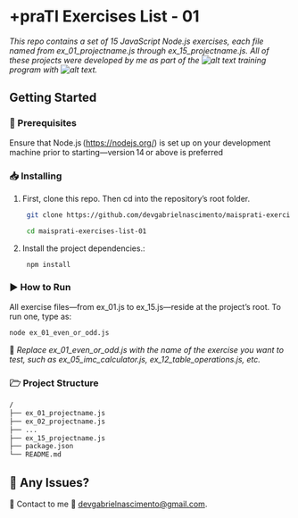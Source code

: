 # +praTI Exercises List - 01

_This repo contains a set of 15 JavaScript Node.js exercises, each file named from ex_01_projectname.js through ex_15_projectname.js. All of these projects were developed by me as part of the ![alt text](https://i.imgur.com/T7mEQxa.png) training program with ![alt text](https://i.imgur.com/4sQCtRX.png)._

## Getting Started

### 📜 Prerequisites

Ensure that Node.js (<https://nodejs.org/>) is set up on your development machine prior to starting—version 14 or above is preferred

### 📥 Installing

1. First, clone this repo. Then cd into the repository’s root folder.

   ```bash
    git clone https://github.com/devgabrielnascimento/maisprati-exercises-list-01
   ```

   ```bash
    cd maisprati-exercises-list-01
   ```

2. Install the project dependencies.:

   ```bash
    npm install
   ```

### ▶ How to Run

All exercise files—from ex_01.js to ex_15.js—reside at the project’s root. To run one, type as:

```bash
node ex_01_even_or_odd.js
```

📢 _Replace ex_01_even_or_odd.js with the name of the exercise you want to test, such as ex_05_imc_calculator.js, ex_12_table_operations.js, etc._

### 🗁 Project Structure

```bash
/
├── ex_01_projectname.js
├── ex_02_projectname.js
├── ...
├── ex_15_projectname.js
├── package.json
└── README.md
```

## 🐞 Any Issues?

📧
Contact to me 📧 <devgabrielnascimento@gmail.com>.
